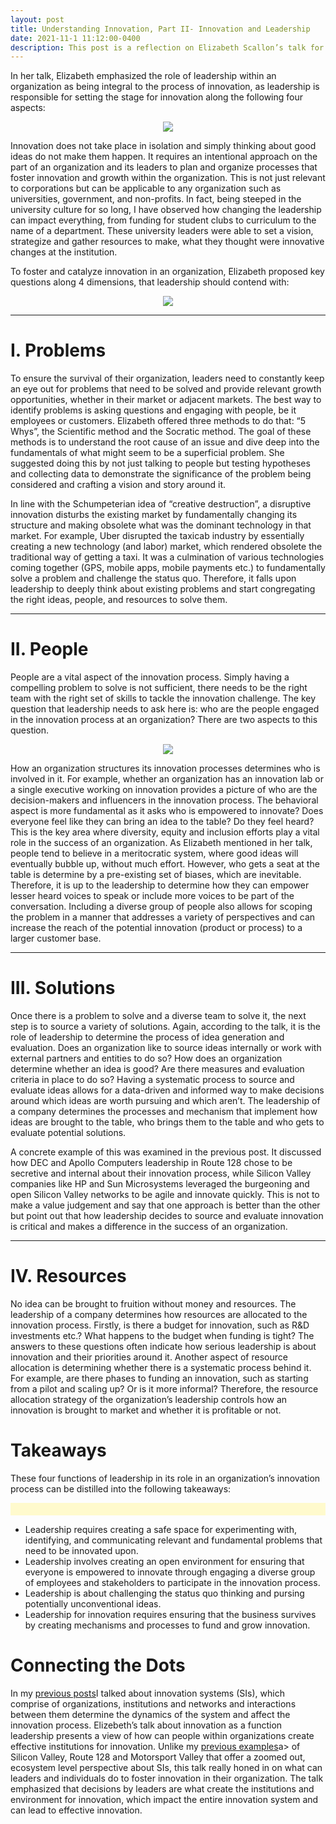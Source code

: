 ```yaml
---
layout: post
title: Understanding Innovation, Part II- Innovation and Leadership
date: 2021-11-1 11:12:00-0400
description: This post is a reflection on Elizabeth Scallon’s talk for my department’s speaker series, where she talked about innovation as a key leadership function. Elizabeth leads the Go To Market & Operations at Amazon’s Alexa Fund and has been involved in the innovation ecosystem for over a decade.
---
```


In her talk, Elizabeth emphasized the role of leadership within an organization as being integral to the process of innovation, as leadership is responsible for setting the stage for innovation along the following four aspects:

<p style="text-align:center;"><img src="https://miro.medium.com/max/489/1*gqfMWbg0o_xVL9OLj9jHHQ.png"></p>

Innovation does not take place in isolation and simply thinking about good ideas do not make them happen. It requires an intentional approach on the part of an organization and its leaders to plan and organize processes that foster innovation and growth within the organization. This is not just relevant to corporations but can be applicable to any organization such as universities, government, and non-profits. In fact, being steeped in the university culture for so long, I have observed how changing the leadership can impact everything, from funding for student clubs to curriculum to the name of a department. These university leaders were able to set a vision, strategize and gather resources to make, what they thought were innovative changes at the institution.

To foster and catalyze innovation in an organization, Elizabeth proposed key questions along 4 dimensions, that leadership should contend with:

<p style="text-align:center;"><img src="https://miro.medium.com/max/493/1*gWI04j7ewp2dE4JKQ0djfw.png"></p>

<hr>

# I. Problems

To ensure the survival of their organization, leaders need to constantly keep an eye out for problems that need to be solved and provide relevant growth opportunities, whether in their market or adjacent markets. The best way to identify problems is asking questions and engaging with people, be it employees or customers. Elizabeth offered three methods to do that: “5 Whys”, the Scientific method and the Socratic method. The goal of these methods is to understand the root cause of an issue and dive deep into the fundamentals of what might seem to be a superficial problem. She suggested doing this by not just talking to people but testing hypotheses and collecting data to demonstrate the significance of the problem being considered and crafting a vision and story around it.

In line with the Schumpeterian idea of “creative destruction”, a disruptive innovation disturbs the existing market by fundamentally changing its structure and making obsolete what was the dominant technology in that market. For example, Uber disrupted the taxicab industry by essentially creating a new technology (and labor) market, which rendered obsolete the traditional way of getting a taxi. It was a culmination of various technologies coming together (GPS, mobile apps, mobile payments etc.) to fundamentally solve a problem and challenge the status quo. Therefore, it falls upon leadership to deeply think about existing problems and start congregating the right ideas, people, and resources to solve them.

<hr>

# II. People

People are a vital aspect of the innovation process. Simply having a compelling problem to solve is not sufficient, there needs to be the right team with the right set of skills to tackle the innovation challenge. The key question that leadership needs to ask here is: who are the people engaged in the innovation process at an organization? There are two aspects to this question.

<p style="text-align:center;"><img src="https://miro.medium.com/max/491/1*hFSaqceAGpZ4EDzJcWOF3g.png"></p>


How an organization structures its innovation processes determines who is involved in it. For example, whether an organization has an innovation lab or a single executive working on innovation provides a picture of who are the decision-makers and influencers in the innovation process. The behavioral aspect is more fundamental as it asks who is empowered to innovate? Does everyone feel like they can bring an idea to the table? Do they feel heard? This is the key area where diversity, equity and inclusion efforts play a vital role in the success of an organization. As Elizabeth mentioned in her talk, people tend to believe in a meritocratic system, where good ideas will eventually bubble up, without much effort. However, who gets a seat at the table is determine by a pre-existing set of biases, which are inevitable. Therefore, it is up to the leadership to determine how they can empower lesser heard voices to speak or include more voices to be part of the conversation. Including a diverse group of people also allows for scoping the problem in a manner that addresses a variety of perspectives and can increase the reach of the potential innovation (product or process) to a larger customer base.

<hr>

# III. Solutions

Once there is a problem to solve and a diverse team to solve it, the next step is to source a variety of solutions. Again, according to the talk, it is the role of leadership to determine the process of idea generation and evaluation. Does an organization like to source ideas internally or work with external partners and entities to do so? How does an organization determine whether an idea is good? Are there measures and evaluation criteria in place to do so? Having a systematic process to source and evaluate ideas allows for a data-driven and informed way to make decisions around which ideas are worth pursuing and which aren’t. The leadership of a company determines the processes and mechanism that implement how ideas are brought to the table, who brings them to the table and who gets to evaluate potential solutions.

A concrete example of this was examined in the previous post. It discussed how DEC and Apollo Computers leadership in Route 128 chose to be secretive and internal about their innovation process, while Silicon Valley companies like HP and Sun Microsystems leveraged the burgeoning and open Silicon Valley networks to be agile and innovate quickly. This is not to make a value judgement and say that one approach is better than the other but point out that how leadership decides to source and evaluate innovation is critical and makes a difference in the success of an organization.

<hr>

# IV. Resources

No idea can be brought to fruition without money and resources. The leadership of a company determines how resources are allocated to the innovation process. Firstly, is there a budget for innovation, such as R&D investments etc.? What happens to the budget when funding is tight? The answers to these questions often indicate how serious leadership is about innovation and their priorities around it. Another aspect of resource allocation is determining whether there is a systematic process behind it. For example, are there phases to funding an innovation, such as starting from a pilot and scaling up? Or is it more informal? Therefore, the resource allocation strategy of the organization’s leadership controls how an innovation is brought to market and whether it is profitable or not.


# Takeaways

These four functions of leadership in its role in an organization’s innovation process can be distilled into the following takeaways:

<p style="padding: 10px; background-color: LemonChiffon">

* Leadership requires creating a safe space for experimenting with, identifying, and communicating relevant and fundamental problems that need to be innovated upon.
* Leadership involves creating an open environment for ensuring that everyone is empowered to innovate through engaging a diverse group of employees and stakeholders to participate in the innovation process.
* Leadership is about challenging the status quo thinking and pursing potentially unconventional ideas.
* Leadership for innovation requires ensuring that the business survives by creating mechanisms and processes to fund and grow innovation.

</p>

# Connecting the Dots

In my <a href = "https://medium.com/@shrutimisra/understanding-innovation-part-i-a-what-is-innovation-c3e5f446472b">previous posts</a>I talked about innovation systems (SIs), which comprise of organizations, institutions and networks and interactions between them determine the dynamics of the system and affect the innovation process. Elizebeth’s talk about innovation as a function leadership presents a view of how can people within organizations create effective institutions for innovation. Unlike my <a href = "https://medium.com/@shrutimisra/understanding-innovation-part-i-b-systems-of-innovation-f3a1c30bdf5c">previous examples</a>a> of Silicon Valley, Route 128 and Motorsport Valley that offer a zoomed out, ecosystem level perspective about SIs, this talk really honed in on what can leaders and individuals do to foster innovation in their organization. The talk emphasized that decisions by leaders are what create the institutions and environment for innovation, which impact the entire innovation system and can lead to effective innovation.


